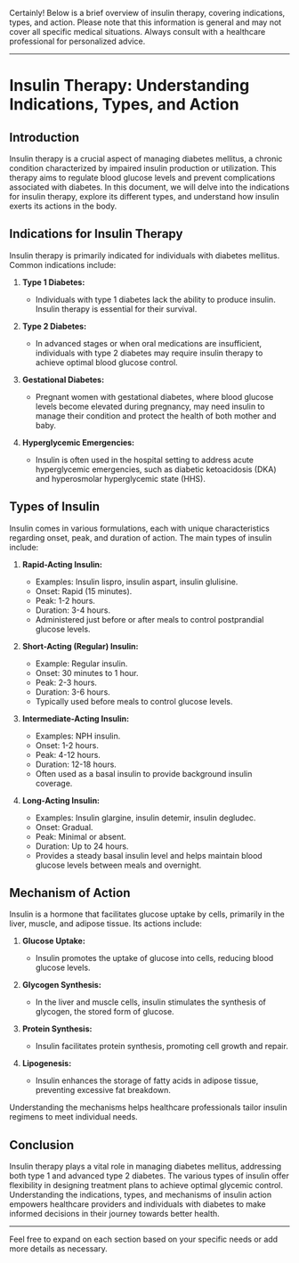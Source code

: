 Certainly! Below is a brief overview of insulin therapy, covering indications, types, and action. Please note that this information is general and may not cover all specific medical situations. Always consult with a healthcare professional for personalized advice.

---

# **Insulin Therapy: Understanding Indications, Types, and Action**

## **Introduction**

Insulin therapy is a crucial aspect of managing diabetes mellitus, a chronic condition characterized by impaired insulin production or utilization. This therapy aims to regulate blood glucose levels and prevent complications associated with diabetes. In this document, we will delve into the indications for insulin therapy, explore its different types, and understand how insulin exerts its actions in the body.

## **Indications for Insulin Therapy**

Insulin therapy is primarily indicated for individuals with diabetes mellitus. Common indications include:

1. **Type 1 Diabetes:**
   - Individuals with type 1 diabetes lack the ability to produce insulin. Insulin therapy is essential for their survival.

2. **Type 2 Diabetes:**
   - In advanced stages or when oral medications are insufficient, individuals with type 2 diabetes may require insulin therapy to achieve optimal blood glucose control.

3. **Gestational Diabetes:**
   - Pregnant women with gestational diabetes, where blood glucose levels become elevated during pregnancy, may need insulin to manage their condition and protect the health of both mother and baby.

4. **Hyperglycemic Emergencies:**
   - Insulin is often used in the hospital setting to address acute hyperglycemic emergencies, such as diabetic ketoacidosis (DKA) and hyperosmolar hyperglycemic state (HHS).

## **Types of Insulin**

Insulin comes in various formulations, each with unique characteristics regarding onset, peak, and duration of action. The main types of insulin include:

1. **Rapid-Acting Insulin:**
   - Examples: Insulin lispro, insulin aspart, insulin glulisine.
   - Onset: Rapid (15 minutes).
   - Peak: 1-2 hours.
   - Duration: 3-4 hours.
   - Administered just before or after meals to control postprandial glucose levels.

2. **Short-Acting (Regular) Insulin:**
   - Example: Regular insulin.
   - Onset: 30 minutes to 1 hour.
   - Peak: 2-3 hours.
   - Duration: 3-6 hours.
   - Typically used before meals to control glucose levels.

3. **Intermediate-Acting Insulin:**
   - Examples: NPH insulin.
   - Onset: 1-2 hours.
   - Peak: 4-12 hours.
   - Duration: 12-18 hours.
   - Often used as a basal insulin to provide background insulin coverage.

4. **Long-Acting Insulin:**
   - Examples: Insulin glargine, insulin detemir, insulin degludec.
   - Onset: Gradual.
   - Peak: Minimal or absent.
   - Duration: Up to 24 hours.
   - Provides a steady basal insulin level and helps maintain blood glucose levels between meals and overnight.

## **Mechanism of Action**

Insulin is a hormone that facilitates glucose uptake by cells, primarily in the liver, muscle, and adipose tissue. Its actions include:

1. **Glucose Uptake:**
   - Insulin promotes the uptake of glucose into cells, reducing blood glucose levels.

2. **Glycogen Synthesis:**
   - In the liver and muscle cells, insulin stimulates the synthesis of glycogen, the stored form of glucose.

3. **Protein Synthesis:**
   - Insulin facilitates protein synthesis, promoting cell growth and repair.

4. **Lipogenesis:**
   - Insulin enhances the storage of fatty acids in adipose tissue, preventing excessive fat breakdown.

Understanding the mechanisms helps healthcare professionals tailor insulin regimens to meet individual needs.

## **Conclusion**

Insulin therapy plays a vital role in managing diabetes mellitus, addressing both type 1 and advanced type 2 diabetes. The various types of insulin offer flexibility in designing treatment plans to achieve optimal glycemic control. Understanding the indications, types, and mechanisms of insulin action empowers healthcare providers and individuals with diabetes to make informed decisions in their journey towards better health.

---

Feel free to expand on each section based on your specific needs or add more details as necessary.
